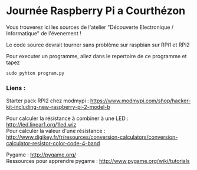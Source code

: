 # Journée Raspberry Pi a Courthézon

Vous trouverez ici les sources de l'atelier "Découverte Electronique / Informatique" de l'évenement !

Le code source devrait tourner sans problème sur raspbian sur RPi1 et RPi2

Pour executer un programme, allez dans le repertoire de ce programme et tapez 
```
sudo pyhton program.py
``` 

### Liens : 
Starter pack RPI2 chez modmypi : https://www.modmypi.com/shop/hacker-kit-including-new-raspberry-pi-2-model-b

Pour calculer la résistance à combiner à une LED : http://led.linear1.org/1led.wiz  
Pour calculer la valeur d'une résistance : http://www.digikey.fr/fr/resources/conversion-calculators/conversion-calculator-resistor-color-code-4-band  

Pygame : http://pygame.org/  
Ressources pour apprendre pygame : http://www.pygame.org/wiki/tutorials





